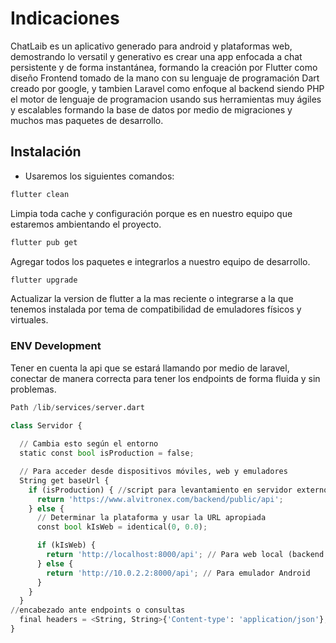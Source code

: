 # Indicaciones 

ChatLaib es un aplicativo generado para android y plataformas web, demostrando lo versatil y generativo es crear una app enfocada a chat persistente y de forma instantánea, formando la creación por Flutter como diseño  Frontend tomado de la mano con su lenguaje de programación Dart creado por google, y tambien Laravel como enfoque al backend siendo PHP el motor de lenguaje de programacion usando sus herramientas muy ágiles y escalables formando la base de datos por medio de migraciones y muchos mas paquetes de desarrollo.

## Instalación

- Usaremos los siguientes comandos:
```bash
flutter clean
```
Limpia toda cache y configuración porque es en nuestro equipo que estaremos ambientando el proyecto.

```bash
flutter pub get
```
Agregar todos los paquetes e integrarlos a nuestro equipo de desarrollo.

```bash
flutter upgrade
```
Actualizar la version de flutter a la mas reciente o integrarse a la que tenemos instalada por tema de compatibilidad de emuladores físicos y virtuales.


### ENV Development
Tener en cuenta la api que se estará llamando por medio de laravel, conectar de manera correcta para tener los endpoints de forma fluida y sin problemas.

```python
Path /lib/services/server.dart

class Servidor {
  
  // Cambia esto según el entorno
  static const bool isProduction = false;

  // Para acceder desde dispositivos móviles, web y emuladores
  String get baseUrl {
    if (isProduction) { //script para levantamiento en servidor externo
      return 'https://www.alvitronex.com/backend/public/api';
    } else {
      // Determinar la plataforma y usar la URL apropiada
      const bool kIsWeb = identical(0, 0.0);

      if (kIsWeb) {
        return 'http://localhost:8000/api'; // Para web local (backend - laravel)
      } else {
        return 'http://10.0.2.2:8000/api'; // Para emulador Android
      }
    }
  }
//encabezado ante endpoints o consultas
  final headers = <String, String>{'Content-type': 'application/json'};
}

```
